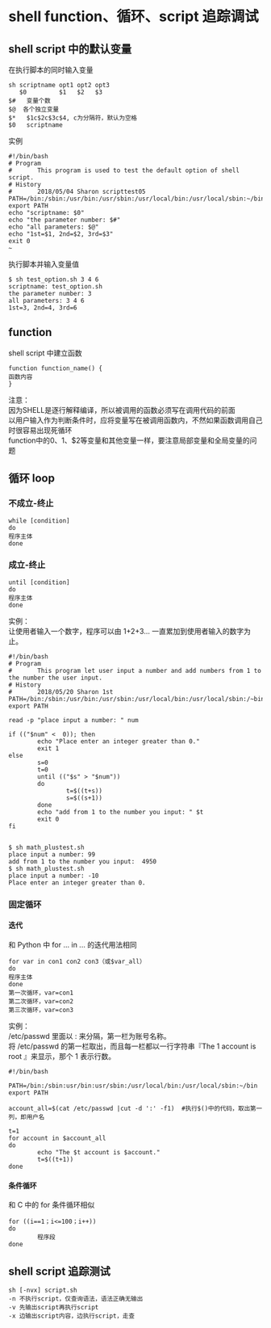 # shell function、循环、script 追踪调试
## shell script 中的默认变量
在执行脚本的同时输入变量
```
sh scriptname opt1 opt2 opt3
   $0         $1   $2 	$3
$#   变量个数
$@  各个独立变量
$*   $1c$2c$3c$4, c为分隔符，默认为空格
$0   scriptname
```
实例
```
#!/bin/bash
# Program
#       This program is used to test the default option of shell script.
# History
#       2018/05/04 Sharon scripttest05
PATH=/bin:/sbin:/usr/bin:/usr/sbin:/usr/local/bin:/usr/local/sbin:~/bin
export PATH
echo "scriptname: $0"
echo "the parameter number: $#"
echo "all parameters: $@"
echo "1st=$1, 2nd=$2, 3rd=$3"
exit 0
~         
```
执行脚本并输入变量值
```
$ sh test_option.sh 3 4 6
scriptname: test_option.sh
the parameter number: 3
all parameters: 3 4 6
1st=3, 2nd=4, 3rd=6

```

## function
shell script 中建立函数
```
function function_name() {
函数内容
}
```
注意：</br>
因为SHELL是逐行解释编译，所以被调用的函数必须写在调用代码的前面</br>
以用户输入作为判断条件时，应将变量写在被调用函数内，不然如果函数调用自己时很容易出现死循环</br>
function中的$0、$1、$2等变量和其他变量一样，要注意局部变量和全局变量的问题</br>

## 循环 loop
### 不成立-终止
```
while [condition]
do
程序主体
done
```
### 成立-终止
```
until [condition]
do
程序主体
done
```
实例：</br>
让使用者输入一个数字，程序可以由 1+2+3... 一直累加到使用者输入的数字为止。</br>
```
#!/bin/bash
# Program
#       This program let user input a number and add numbers from 1 to the number the user input.
# History
#       2018/05/20 Sharon 1st
PATH=/bin:/sbin:/usr/bin:/usr/sbin:/usr/local/bin:/usr/local/sbin:/~bin/
export PATH

read -p "place input a number: " num

if (("$num" <  0)); then
        echo "Place enter an integer greater than 0."
        exit 1
else
        s=0
        t=0
        until (("$s" > "$num"))
        do
                t=$((t+s))
                s=$((s+1))
        done
        echo "add from 1 to the number you input: " $t
        exit 0
fi


$ sh math_plustest.sh
place input a number: 99
add from 1 to the number you input:  4950
$ sh math_plustest.sh
place input a number: -10
Place enter an integer greater than 0.
```

### 固定循环
#### 迭代
和 Python 中 for ... in ... 的迭代用法相同
```
for var in con1 con2 con3（或$var_all）
do
程序主体
done
第一次循环，var=con1
第二次循环，var=con2
第三次循环，var=con3
```
实例：</br>
/etc/passwd 里面以 : 来分隔，第一栏为账号名称。</br>
将 /etc/passwd 的第一栏取出，而且每一栏都以一行字符串『The 1 account is root 』来显示，那个 1 表示行数。</br>
```
#!/bin/bash

PATH=/bin:/sbin:usr/bin:usr/sbin:/usr/local/bin:/usr/local/sbin:~/bin
export PATH

account_all=$(cat /etc/passwd |cut -d ':' -f1)  #执行$()中的代码，取出第一列，即用户名 

t=1
for account in $account_all
do
        echo "The $t account is $account."
        t=$((t+1))
done
```
#### 条件循环
和 C 中的 for 条件循环相似
```
for ((i==1；i<=100；i++))
do
        程序段
done
```

## shell script 追踪测试
```
sh [-nvx] script.sh
-n 不执行script，仅查询语法，语法正确无输出
-v 先输出script再执行script
-x 边输出script内容，边执行script，走查
```
